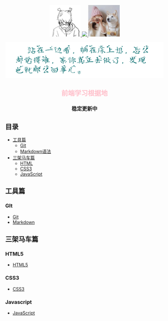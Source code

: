 
<p align="center">
<a href="https://github.com/jiaobantang" target="_blank">
	<img src="./images/jiaobantang.jpg" width="100"/>
</a>
<a href="##" target="_blank">
	<img src="http://cdn.treelo.xin/4.gif" width="80"/>
</a>
<a href="https://github.com/helianthus-q" target="_blank">
	<img src="./images/helianthus-q.jpg" width="100"/>
</a>
</p>
<p align="center">
	<img src="./images/learn.png" width="600"/>
</p>
<p align="center">
  <!-- <a href="https://snailclimb.gitee.io/javaguide"><img src="https://img.shields.io/badge/阅读-read-brightgreen.svg" alt="阅读"></a>
  <a href="#联系我"><img src="https://img.shields.io/badge/chat-微信群-blue.svg" alt="微信群"></a>
  <a href="#公众号"><img src="https://img.shields.io/badge/%E5%85%AC%E4%BC%97%E5%8F%B7-JavaGuide-lightgrey.svg" alt="公众号"></a>
  <a href="#公众号"><img src="https://img.shields.io/badge/PDF-Java面试突击-important.svg" alt="公众号"></a>
  <a href="#投稿"><img src="https://img.shields.io/badge/support-投稿-critical.svg" alt="投稿"></a> -->
</p>

<h2 align="center" style="color:pink;">前端学习根据地</h2>
<h3 align="center">稳定更新中</h3>
<p align="center">
</p>


## 目录
- [工具篇](#工具偏)
    - [Git](#Git)
    - [Markdown语法](#Markdown)
- [三架马车篇](#三架马车篇)
    - [HTML](#HTML)
    - [CSS3](#CSS3)
    - [JavaScript](#JavaScript)
## 工具篇
### GIt
* [Git](desc/Git/Git.md)
* [Markdown](desc/Markdown/Markdown.md)
## 三架马车篇
### HTML5
* [HTML5](desc/HTML/HTML5.md)
### CSS3
- [CSS3](desc/CSS/CSS3.md)
### Javascript
- [JavaScript](desc/JavaScript/JavaScript.md)


